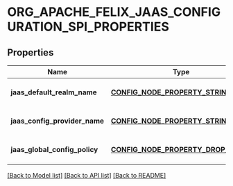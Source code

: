 # ORG_APACHE_FELIX_JAAS_CONFIGURATION_SPI_PROPERTIES

## Properties
Name | Type | Description | Notes
------------ | ------------- | ------------- | -------------
**jaas_default_realm_name** | [**CONFIG_NODE_PROPERTY_STRING**](configNodePropertyString.md) |  | [optional] [default to null]
**jaas_config_provider_name** | [**CONFIG_NODE_PROPERTY_STRING**](configNodePropertyString.md) |  | [optional] [default to null]
**jaas_global_config_policy** | [**CONFIG_NODE_PROPERTY_DROP_DOWN**](configNodePropertyDropDown.md) |  | [optional] [default to null]

[[Back to Model list]](../README.md#documentation-for-models) [[Back to API list]](../README.md#documentation-for-api-endpoints) [[Back to README]](../README.md)


